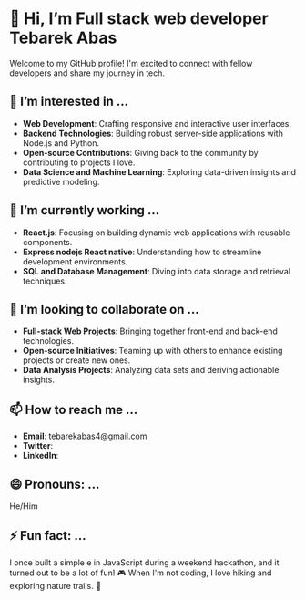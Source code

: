 # 👋 Hi, I’m Full stack web developer Tebarek Abas

Welcome to my GitHub profile! I'm excited to connect with fellow developers and share my journey in tech.

## 👀 I’m interested in ...
- **Web Development**: Crafting responsive and interactive user interfaces.
- **Backend Technologies**: Building robust server-side applications with Node.js and Python.
- **Open-source Contributions**: Giving back to the community by contributing to projects I love.
- **Data Science and Machine Learning**: Exploring data-driven insights and predictive modeling.

## 🌱 I’m currently working ...
- **React.js**: Focusing on building dynamic web applications with reusable components.
- **Express nodejs React native**: Understanding how to streamline development environments.
- **SQL and Database Management**: Diving into data storage and retrieval techniques.

## 💞️ I’m looking to collaborate on ...
- **Full-stack Web Projects**: Bringing together front-end and back-end technologies.
- **Open-source Initiatives**: Teaming up with others to enhance existing projects or create new ones.
- **Data Analysis Projects**: Analyzing data sets and deriving actionable insights.

## 📫 How to reach me ...
- **Email**: tebarekabas4@gmail.com
- **Twitter**: 
- **LinkedIn**:

## 😄 Pronouns: ...
He/Him

## ⚡ Fun fact: ...
I once built a simple e in JavaScript during a weekend hackathon, and it turned out to be a lot of fun! 🎮 When I'm not coding, I love hiking and exploring nature trails. 🌲

